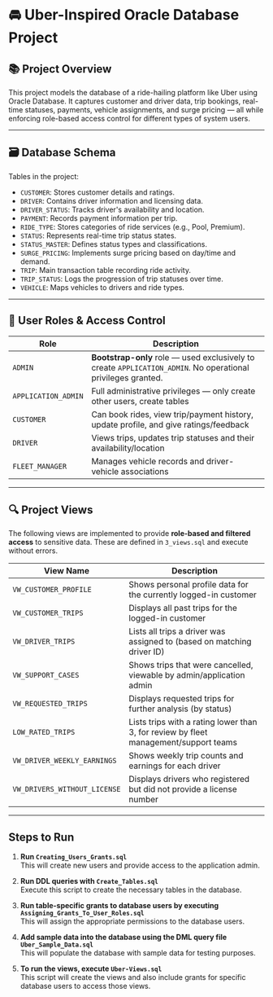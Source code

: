 # 🚘 Uber-Inspired Oracle Database Project

## 📚 Project Overview

This project models the database of a ride-hailing platform like Uber using Oracle Database. It captures customer and driver data, trip bookings, real-time statuses, payments, vehicle assignments, and surge pricing — all while enforcing role-based access control for different types of system users.

---

## 🗃️ Database Schema

Tables in the project:

- `CUSTOMER`: Stores customer details and ratings.
- `DRIVER`: Contains driver information and licensing data.
- `DRIVER_STATUS`: Tracks driver's availability and location.
- `PAYMENT`: Records payment information per trip.
- `RIDE_TYPE`: Stores categories of ride services (e.g., Pool, Premium).
- `STATUS`: Represents real-time trip status states.
- `STATUS_MASTER`: Defines status types and classifications.
- `SURGE_PRICING`: Implements surge pricing based on day/time and demand.
- `TRIP`: Main transaction table recording ride activity.
- `TRIP_STATUS`: Logs the progression of trip statuses over time.
- `VEHICLE`: Maps vehicles to drivers and ride types.

---

## 👥 User Roles & Access Control

| Role               | Description                                                                 |
|--------------------|-----------------------------------------------------------------------------|
| `ADMIN`            | **Bootstrap-only** role — used exclusively to create `APPLICATION_ADMIN`. No operational privileges granted. |
| `APPLICATION_ADMIN`| Full administrative privileges — only create other users, create tables |
| `CUSTOMER`         | Can book rides, view trip/payment history, update profile, and give ratings/feedback |
| `DRIVER`           | Views trips, updates trip statuses and their availability/location          |
| `FLEET_MANAGER`    | Manages vehicle records and driver-vehicle associations                     |

---

## 🔍 Project Views

The following views are implemented to provide **role-based and filtered access** to sensitive data. These are defined in `3_views.sql` and execute without errors.

| View Name                   | Description                                                               |
|-----------------------------|---------------------------------------------------------------------------|
| `VW_CUSTOMER_PROFILE`       | Shows personal profile data for the currently logged-in customer          |
| `VW_CUSTOMER_TRIPS`         | Displays all past trips for the logged-in customer                        |
| `VW_DRIVER_TRIPS`           | Lists all trips a driver was assigned to (based on matching driver ID)    |
| `VW_SUPPORT_CASES`          | Shows trips that were cancelled, viewable by admin/application admin      |
| `VW_REQUESTED_TRIPS`        | Displays requested trips for further analysis (by status)                 |
| `LOW_RATED_TRIPS`           | Lists trips with a rating lower than 3, for review by fleet management/support teams |
| `VW_DRIVER_WEEKLY_EARNINGS` | Shows weekly trip counts and earnings for each driver                     |
| `VW_DRIVERS_WITHOUT_LICENSE`| Displays drivers who registered but did not provide a license number     |


---

## Steps to Run

1. **Run `Creating_Users_Grants.sql`**  
   This will create new users and provide access to the application admin.

2. **Run DDL queries with `Create_Tables.sql`**  
   Execute this script to create the necessary tables in the database.

3. **Run table-specific grants to database users by executing `Assigning_Grants_To_User_Roles.sql`**  
   This will assign the appropriate permissions to the database users.

4. **Add sample data into the database using the DML query file `Uber_Sample_Data.sql`**  
   This will populate the database with sample data for testing purposes.

5. **To run the views, execute `Uber-Views.sql`**  
   This script will create the views and also include grants for specific database users to access those views.
